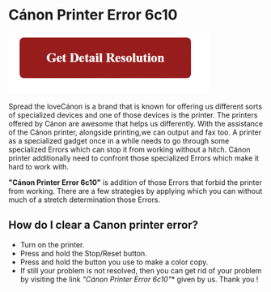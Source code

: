 # Cánon Printer Error 6c10

[![Cánon Printer Error 6c10](gett-detail.png)](https://computersolve.com/canon-printer-error-6c10/)

Spread the loveCánon is a brand that is known for offering us different sorts of specialized devices and one of those devices is the printer. The printers offered by Cánon are awesome that helps us differently. With the assistance of the Cánon printer, alongside printing,we can output and fax too. A printer as a specialized gadget once in a while needs to go through some specialized Errors which can stop it from working without a hitch. Cánon printer additionally need to confront those specialized Errors which make it hard to work with.

**"Cánon Printer Error 6c10"** is addition of those Errors that forbid the printer from working. There are a few strategies by applying which you can without much of a stretch determination those Errors.

## How do I clear a Canon printer error?

* Turn on the printer.
* Press and hold the Stop/Reset button.
* Press and hold the button you use to make a color copy.
* If still your problem is not resolved, then you can get rid of your problem by visiting the link *"Cánon Printer Error 6c10"** given by us. Thank you !

